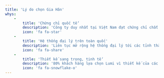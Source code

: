 ```yaml
---
title: 'Lý do chọn Gia Hân'
whys:
    -
        title: 'Chứng chỉ quốc tế'
        description: 'Công ty duy nhất tại Việt Nam đạt chứng chỉ chất lượng CE và UL.'
        icon: 'fa fa-star'
    -
        title: 'Hệ thống đại lý trên toàn quốc'
        description: 'Liên tục mở rộng hệ thống đại lý tới các tỉnh thành chưa có đại lý.'
        icon: 'fa fa-share'
    -
        title: 'Thiết kế sang trọng, tinh tế'
        description: '80% khách hàng lựa chọn Lumi vì thiết kế của các sản phẩm'
        icon: 'fa fa-snowflake-o'
---
```


